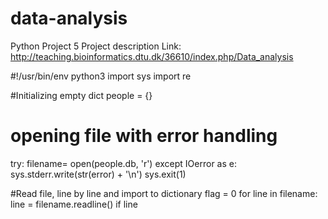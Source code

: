 # data-analysis
Python Project 5
Project description Link: http://teaching.bioinformatics.dtu.dk/36610/index.php/Data_analysis

#!/usr/bin/env python3
import sys
import re

#Initializing empty dict
people = {}

# opening file with error handling
try:
    filename=  open(people.db, 'r')
except IOerror as e:
    sys.stderr.write(str(error) + '\n')
    sys.exit(1)

#Read file, line by line and import to dictionary 
flag = 0
for line in filename:
    line = filename.readline()
    if line 
